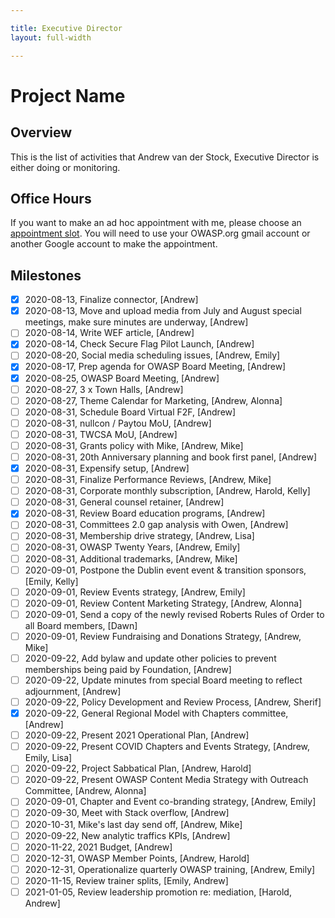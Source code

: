 ```yaml
---

title: Executive Director
layout: full-width

---
```


# Project Name

## Overview

This is the list of activities that Andrew van der Stock, Executive Director is either doing or monitoring.

## Office Hours

If you want to make an ad hoc appointment with me, please choose an [appointment slot](https://calendar.google.com/calendar/selfsched?sstoken=UU9Ua1BsWlczQXJzfGRlZmF1bHR8NjYwNWFlMjg4MDkxMTlmY2Q3YzhlNjA1YTc4MTFhYmQ). You will need to use your OWASP.org gmail account or another Google account to make the appointment. 

## Milestones

* [x] 2020-08-13, Finalize connector, [Andrew]
* [x] 2020-08-13, Move and upload media from July and August special meetings, make sure minutes are underway, [Andrew]
* [ ] 2020-08-14, Write WEF article, [Andrew]
* [x] 2020-08-14, Check Secure Flag Pilot Launch, [Andrew]
* [ ] 2020-08-20, Social media scheduling issues, [Andrew, Emily]
* [x] 2020-08-17, Prep agenda for OWASP Board Meeting, [Andrew]
* [x] 2020-08-25, OWASP Board Meeting, [Andrew]
* [ ] 2020-08-27, 3 x Town Halls, [Andrew]
* [ ] 2020-08-27, Theme Calendar for Marketing, [Andrew, Alonna]
* [ ] 2020-08-31, Schedule Board Virtual F2F, [Andrew]
* [ ] 2020-08-31, nullcon / Paytou MoU, [Andrew]
* [ ] 2020-08-31, TWCSA MoU, [Andrew]
* [ ] 2020-08-31, Grants policy with Mike, [Andrew, Mike]
* [ ] 2020-08-31, 20th Anniversary planning and book first panel, [Andrew]
* [x] 2020-08-31, Expensify setup, [Andrew]
* [ ] 2020-08-31, Finalize Performance Reviews, [Andrew, Mike]
* [ ] 2020-08-31, Corporate monthly subscription, [Andrew, Harold, Kelly]
* [ ] 2020-08-31, General counsel retainer, [Andrew]
* [x] 2020-08-31, Review Board education programs, [Andrew]
* [ ] 2020-08-31, Committees 2.0 gap analysis with Owen, [Andrew]
* [ ] 2020-08-31, Membership drive strategy, [Andrew, Lisa]
* [ ] 2020-08-31, OWASP Twenty Years, [Andrew, Emily]
* [ ] 2020-08-31, Additional trademarks, [Andrew, Mike]
* [ ] 2020-09-01, Postpone the Dublin event event & transition sponsors, [Emily, Kelly]
* [ ] 2020-09-01, Review Events strategy, [Andrew, Emily]
* [ ] 2020-09-01, Review Content Marketing Strategy, [Andrew, Alonna] 
* [ ] 2020-09-01, Send a copy of the newly revised Roberts Rules of Order to all Board members, [Dawn]
* [ ] 2020-09-01, Review Fundraising and Donations Strategy, [Andrew, Mike] 
* [ ] 2020-09-22, Add bylaw and update other policies to prevent memberships being paid by Foundation, [Andrew]
* [ ] 2020-09-22, Update minutes from special Board meeting to reflect adjournment, [Andrew]
* [ ] 2020-09-22, Policy Development and Review Process, [Andrew, Sherif]
* [x] 2020-09-22, General Regional Model with Chapters committee, [Andrew]
* [ ] 2020-09-22, Present 2021 Operational Plan, [Andrew]
* [ ] 2020-09-22, Present COVID Chapters and Events Strategy, [Andrew, Emily, Lisa]
* [ ] 2020-09-22, Project Sabbatical Plan, [Andrew, Harold]
* [ ] 2020-09-22, Present OWASP Content Media Strategy with Outreach Committee, [Andrew, Alonna]
* [ ] 2020-09-01, Chapter and Event co-branding strategy, [Andrew, Emily]
* [ ] 2020-09-30, Meet with Stack overflow, [Andrew]
* [ ] 2020-10-31, Mike's last day send off, [Andrew, Mike] 
* [ ] 2020-09-22, New analytic traffics KPIs, [Andrew] 
* [ ] 2020-11-22, 2021 Budget, [Andrew]
* [ ] 2020-12-31, OWASP Member Points, [Andrew, Harold]
* [ ] 2020-12-31, Operationalize quarterly OWASP training, [Andrew, Emily]
* [ ] 2020-11-15, Review trainer splits, [Emily, Andrew]
* [ ] 2021-01-05, Review leadership promotion re: mediation, [Harold, Andrew]

